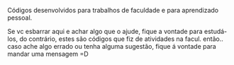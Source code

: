 Códigos desenvolvidos para trabalhos de faculdade e para aprendizado pessoal.

Se vc esbarrar aqui e achar algo que o ajude, fique a vontade para estudá-los, do contrário, estes são códigos que fiz de atividades na facul. 
então.. caso ache algo errado ou tenha alguma sugestão, fique á vontade para mandar uma mensagem =D

